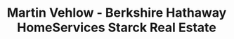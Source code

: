 ---
title: "Martin Vehlow - Berkshire Hathaway HomeServices Starck Real Estate"
url: /palatine/martin-vehlow-berkshire-hathaway-homeservices-starck-real-estate/
shop: supermarket
---